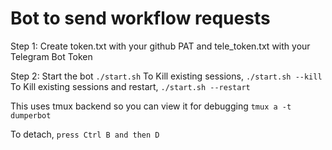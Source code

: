 # Bot to send workflow requests

Step 1: Create token.txt with your github PAT and tele_token.txt with your Telegram Bot Token

Step 2: Start the bot
```./start.sh```
To Kill existing sessions, `./start.sh --kill`
To Kill existing sessions and restart, `./start.sh --restart`

This uses tmux backend so you can view it for debugging
```tmux a -t dumperbot```

To detach, `press Ctrl B and then D`